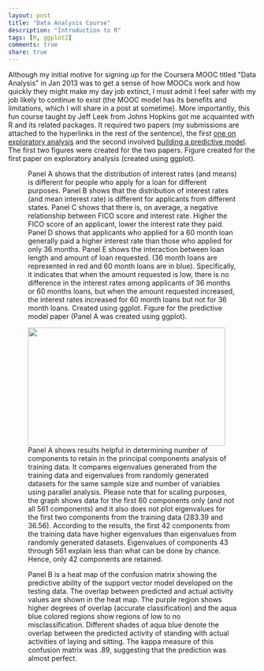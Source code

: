 ```yaml
---
layout: post
title: "Data Analysis Course"
description: "Introduction to R"
tags: [R, ggplot2]
comments: true
share: true
---
```


Although my initial motive for signing up for the Coursera MOOC titled "Data Analysis" in Jan 2013 was to get a sense of how MOOCs work and how quickly they might make my day job extinct, I must admit I feel safer with my job likely to continue to exist (the MOOC model has its benefits and limitations, which I will share in a post at sometime). More importantly, this fun course taught by Jeff Leek from Johns Hopkins got me acquainted with R and its related packages. It required two papers (my submissions are attached to the hyperlinks in the rest of the sentence), the first [one on exploratory analysis](https://www.dropbox.com/s/bt4kt1u6teen4ne/Interest%20rate%20determination-figure%20at%20end.pdf) and the second involved [building a predictive model](https://www.dropbox.com/s/vgjq73crpr1uta1/Human%20Activity%20Prediction%20-Figure%20at%20end.pdf). The first two figures were created for the two papers.  Figure created for the first paper on  exploratory analysis (created using ggplot).

<figure>
<img src="http://1.bp.blogspot.com/-IOF8qgNR0Z0/UWq7E1vBQQI/AAAAAAAACPA/ijA7TQsbrfw/s1600/Figure+with+5+panels.png" alt="">
	<figcaption>Panel A shows that the distribution of interest rates (and means) is different for people who apply for a loan for different purposes. Panel B shows that the distribution of interest rates (and mean interest rate) is different for applicants from different states. Panel C shows that there is, on average, a negative relationship between FICO score and interest rate. Higher the FICO score of an applicant, lower the interest rate they paid. Panel D shows that applicants who applied for a 60 month loan generally paid a higher interest rate than those who applied for only 36 months. Panel E shows the interaction between loan length and amount of loan requested. (36 month loans are represented in red and 60 month loans are in blue). Specifically, it indicates that when the amount requested is low, there is no difference in the interest rates among applicants of 36 months or 60 months loans, but when the amount requested increased, the interest rates increased for 60 month loans but not for 36 month loans. Created using ggplot. Figure for the predictive model paper (Panel A was created using ggplot).</figcaption>
</figure>

<figure> <img src="http://2.bp.blogspot.com/-MTXeg5M5ydE/UWq6z59ivNI/AAAAAAAACO0/TcpRp0Sl6Tg/s1600/Parallel+Analysis+Results+-+Panel+A.png" alt="" height="240" width="400">
  <figcaption> Panel A shows results helpful in determining number of components to retain in the principal components analysis of training data. It compares eigenvalues generated from the training data and eigenvalues from randomly generated datasets for the same sample size and number of variables using parallel analysis. Please note that for scaling purposes, the graph shows data for the first 60 components only (and not all 561 components) and it also does not plot eigenvalues for the first two components from the training data (283.39 and 36.56). According to the results, the first 42 components from the training data have higher eigenvalues than eigenvalues from randomly generated datasets. Eigenvalues of components 43 through 561 explain less than what can be done by chance. Hence, only 42 components are retained.</figcaption>
</figure> 

<figure> <img src="http://1.bp.blogspot.com/-vb28L0_ZIYs/UWq7CWTmHUI/AAAAAAAACO8/-mFUBhNl8Ow/s1600/PanelB-Heatmap.png" alt="">
  <figcaption> Panel B is a heat map of the confusion matrix showing the predictive ability of the support vector model developed on the testing data. The overlap between predicted and actual activity values are shown in the heat map. The purple region shows higher degrees of overlap (accurate classification) and the aqua blue colored regions show regions of low to no misclassification. Different shades of aqua blue denote the overlap between the predicted activity of standing with actual activities of laying and sitting. The kappa measure of this confusion matrix was .89, suggesting that the prediction was almost perfect.</figcaption>
</figure>
